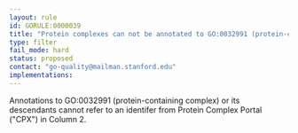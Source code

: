 ```yaml
---
layout: rule
id: GORULE:0000039
title: "Protein complexes can not be annotated to GO:0032991 (protein-containing complex) or its descendants"
type: filter
fail_mode: hard
status: proposed
contact: "go-quality@mailman.stanford.edu"
implementations:
---
```


Annotations to GO:0032991 (protein-containing complex) or its descendants cannot refer to an identifer from Protein Complex Portal ("CPX") in Column 2. 
